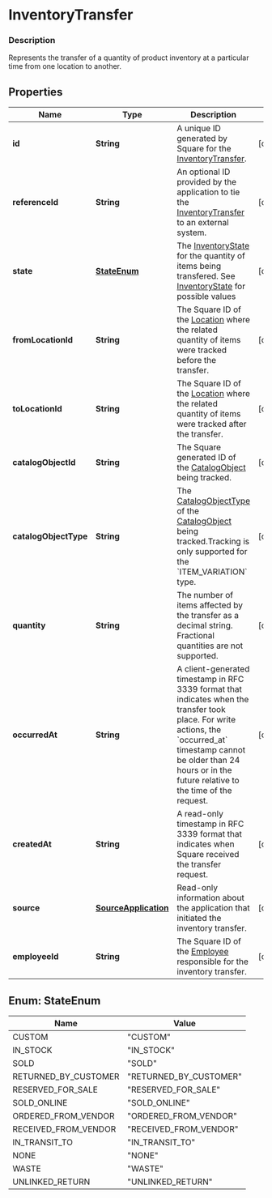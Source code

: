 
# InventoryTransfer

### Description

Represents the transfer of a quantity of product inventory at a particular time from one location to another.

## Properties
Name | Type | Description | Notes
------------ | ------------- | ------------- | -------------
**id** | **String** | A unique ID generated by Square for the [InventoryTransfer](#type-inventorytransfer). |  [optional]
**referenceId** | **String** | An optional ID provided by the application to tie the [InventoryTransfer](#type-inventorytransfer) to an external system. |  [optional]
**state** | [**StateEnum**](#StateEnum) | The [InventoryState](#type-inventorystate) for the quantity of items being transfered. See [InventoryState](#type-inventorystate) for possible values |  [optional]
**fromLocationId** | **String** | The Square ID of the [Location](#type-location) where the related quantity of items were tracked before the transfer. |  [optional]
**toLocationId** | **String** | The Square ID of the [Location](#type-location) where the related quantity of items were tracked after the transfer. |  [optional]
**catalogObjectId** | **String** | The Square generated ID of the [CatalogObject](#type-catalogobject) being tracked. |  [optional]
**catalogObjectType** | **String** | The [CatalogObjectType](#type-catalogobjecttype) of the [CatalogObject](#type-catalogobject) being tracked.Tracking is only supported for the &#x60;ITEM_VARIATION&#x60; type. |  [optional]
**quantity** | **String** | The number of items affected by the transfer as a decimal string. Fractional quantities are not supported. |  [optional]
**occurredAt** | **String** | A client-generated timestamp in RFC 3339 format that indicates when the transfer took place. For write actions, the &#x60;occurred_at&#x60; timestamp cannot be older than 24 hours or in the future relative to the time of the request. |  [optional]
**createdAt** | **String** | A read-only timestamp in RFC 3339 format that indicates when Square received the transfer request. |  [optional]
**source** | [**SourceApplication**](SourceApplication.md) | Read-only information about the application that initiated the inventory transfer. |  [optional]
**employeeId** | **String** | The Square ID of the [Employee](#type-employee) responsible for the inventory transfer. |  [optional]


<a name="StateEnum"></a>
## Enum: StateEnum
Name | Value
---- | -----
CUSTOM | &quot;CUSTOM&quot;
IN_STOCK | &quot;IN_STOCK&quot;
SOLD | &quot;SOLD&quot;
RETURNED_BY_CUSTOMER | &quot;RETURNED_BY_CUSTOMER&quot;
RESERVED_FOR_SALE | &quot;RESERVED_FOR_SALE&quot;
SOLD_ONLINE | &quot;SOLD_ONLINE&quot;
ORDERED_FROM_VENDOR | &quot;ORDERED_FROM_VENDOR&quot;
RECEIVED_FROM_VENDOR | &quot;RECEIVED_FROM_VENDOR&quot;
IN_TRANSIT_TO | &quot;IN_TRANSIT_TO&quot;
NONE | &quot;NONE&quot;
WASTE | &quot;WASTE&quot;
UNLINKED_RETURN | &quot;UNLINKED_RETURN&quot;




